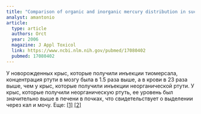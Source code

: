 ```yaml
---
title: "Comparison of organic and inorganic mercury distribution in suckling rat"
analyst: amantonio
article:
  type: article
  authors: Orct
  year: 2006
  magazine: J Appl Toxicol
  link: https://www.ncbi.nlm.nih.gov/pubmed/17080402
  pubmed: 17080402
---
```


У новорожденных крыс, которые получили инъекции тиомерсала, концентрация ртути в мозгу была в 1.5 раза выше, а в крови в 23 раза выше, чем у крыс, которые получили инъекции неорганической ртути.
У крыс, которые получили неорганическую ртуть, ее уровень был значительно выше в печени в почках, что свидетельствует о выделении через кал и мочу. Еще: [[1]](https://www.ncbi.nlm.nih.gov/pubmed/15501610) [[2]](https://www.ncbi.nlm.nih.gov/pubmed/20386881)
